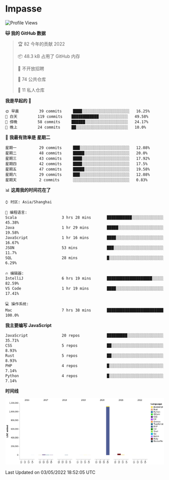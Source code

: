 # Impasse

<!--START_SECTION:waka-->
![Profile Views](http://img.shields.io/badge/%E4%B8%AA%E4%BA%BA%E5%B0%81%E9%9D%A2%E8%A7%82%E7%9C%8B%E6%AC%A1%E6%95%B0-0-blue)

**🐱 我的 GitHub 数据** 

> 🏆 82 今年的贡献 2022
 > 
> 📦 48.3 kB 占用了 GitHub 内存 
 > 
> 🚫 不开放招聘
 > 
> 📜 74 公共仓库 
 > 
> 🔑 11 私人仓库  
 > 
**我是早起的 🐤** 

```text
🌞 早晨         39 commits     ████░░░░░░░░░░░░░░░░░░░░░   16.25% 
🌆 白天         119 commits    ████████████░░░░░░░░░░░░░   49.58% 
🌃 傍晚         58 commits     ██████░░░░░░░░░░░░░░░░░░░   24.17% 
🌙 晚上         24 commits     ██░░░░░░░░░░░░░░░░░░░░░░░   10.0%

```
📅 **我最有效率是 星期二** 

```text
星期一          29 commits     ███░░░░░░░░░░░░░░░░░░░░░░   12.08% 
星期二          48 commits     █████░░░░░░░░░░░░░░░░░░░░   20.0% 
星期三          43 commits     ████░░░░░░░░░░░░░░░░░░░░░   17.92% 
星期四          42 commits     ████░░░░░░░░░░░░░░░░░░░░░   17.5% 
星期五          47 commits     █████░░░░░░░░░░░░░░░░░░░░   19.58% 
星期六          29 commits     ███░░░░░░░░░░░░░░░░░░░░░░   12.08% 
星期天          2 commits      ░░░░░░░░░░░░░░░░░░░░░░░░░   0.83%

```


📊 **这周我的时间花在了** 

```text
⌚︎ 时区: Asia/Shanghai

💬 编程语言: 
Scala                    3 hrs 28 mins       ███████████░░░░░░░░░░░░░░   45.38% 
Java                     1 hr 29 mins        █████░░░░░░░░░░░░░░░░░░░░   19.58% 
JavaScript               1 hr 16 mins        ████░░░░░░░░░░░░░░░░░░░░░   16.67% 
JSON                     53 mins             ███░░░░░░░░░░░░░░░░░░░░░░   11.7% 
SQL                      28 mins             █░░░░░░░░░░░░░░░░░░░░░░░░   6.29%

🔥 编辑器: 
IntelliJ                 6 hrs 19 mins       ████████████████████░░░░░   82.59% 
VS Code                  1 hr 19 mins        ████░░░░░░░░░░░░░░░░░░░░░   17.41%

💻 操作系统: 
Mac                      7 hrs 38 mins       █████████████████████████   100.0%

```

**我主要编写 JavaScript** 

```text
JavaScript               20 repos            █████████░░░░░░░░░░░░░░░░   35.71% 
CSS                      5 repos             ██░░░░░░░░░░░░░░░░░░░░░░░   8.93% 
Rust                     5 repos             ██░░░░░░░░░░░░░░░░░░░░░░░   8.93% 
PHP                      4 repos             █░░░░░░░░░░░░░░░░░░░░░░░░   7.14% 
Python                   4 repos             █░░░░░░░░░░░░░░░░░░░░░░░░   7.14%

```


**时间线**

![Chart not found](https://raw.githubusercontent.com/impasse/impasse/master/charts/bar_graph.png) 


 Last Updated on 03/05/2022 18:52:05 UTC
<!--END_SECTION:waka-->
